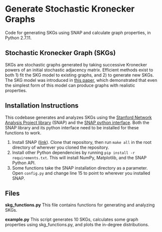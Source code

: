 # Generate Stochastic Kronecker Graphs
Code for generating SKGs using SNAP and calculate graph properties, in Python 2.7.11.


## Stochastic Kronecker Graph (SKGs)
SKGs are stochastic graphs generated by taking successive Kronecker powers of an initial stochastic adjacency matrix. Efficient methods exist to both 1) fit the SKG model to existing graphs, and 2) to generate new SKGs. The SKG model was introduced in [this paper](http://www.jmlr.org/papers/v11/leskovec10a.html), which demonstrated that even the simplest form of this model can produce graphs with realistic properties.


## Installation Instructions ##
This codebase generates and analyzes SKGs using the [Stanford Network Analysis Project library](https://github.com/snap-stanford/snap) (SNAP) and the [SNAP python interface](http://snap.stanford.edu/snappy/doc/). Both the SNAP library and its python interface need to be installed for these functions to work.
1. Install SNAP ([link](https://github.com/snap-stanford/snap)).  Clone that repository, then run `make all` in the root directory of wherever you cloned the repository.  
2. Install other Python dependencies by running `pip install -r requirements.txt`.  This will install NumPy, Matplotlib, and the SNAP Python API.
3. Some functions take the SNAP installation directory as a parameter.  Open `config.py` and change line 15 to point to wherever you installed SNAP.


## Files
**skg_functions.py**
This file contains functions for generating and analyzing SKGs.

**example.py**
This script generates 10 SKGs, calculates some graph properties using skg_functions.py, and plots the in-degree distributions.